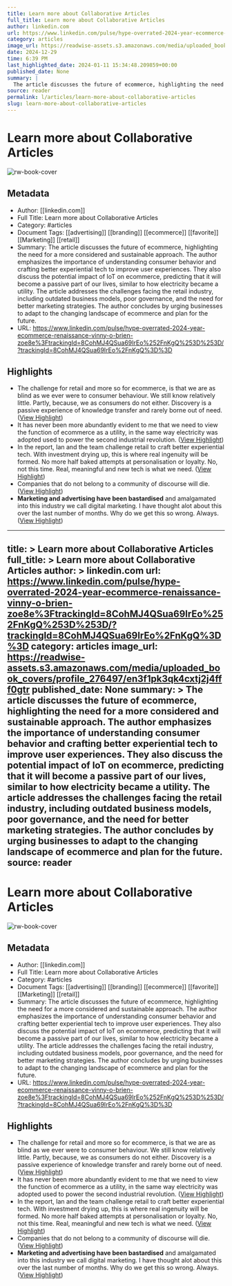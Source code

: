 ```yaml
---
title: Learn more about Collaborative Articles
full_title: Learn more about Collaborative Articles
author: linkedin.com
url: https://www.linkedin.com/pulse/hype-overrated-2024-year-ecommerce-renaissance-vinny-o-brien-zoe8e%3FtrackingId=8CohMJ4QSua69IrEo%252FnKgQ%253D%253D/?trackingId=8CohMJ4QSua69IrEo%2FnKgQ%3D%3D
category: articles
image_url: https://readwise-assets.s3.amazonaws.com/media/uploaded_book_covers/profile_276497/en3f1pk3qk4cxtj2j4fff0gtr
date: 2024-12-29
time: 6:39 PM
last_highlighted_date: 2024-01-11 15:34:48.209859+00:00
published_date: None
summary: |
  The article discusses the future of ecommerce, highlighting the need for a more considered and sustainable approach. The author emphasizes the importance of understanding consumer behavior and crafting better experiential tech to improve user experiences. They also discuss the potential impact of IoT on ecommerce, predicting that it will become a passive part of our lives, similar to how electricity became a utility. The article addresses the challenges facing the retail industry, including outdated business models, poor governance, and the need for better marketing strategies. The author concludes by urging businesses to adapt to the changing landscape of ecommerce and plan for the future.
source: reader
permalink: l/articles/learn-more-about-collaborative-articles
slug: learn-more-about-collaborative-articles
---
```

# Learn more about Collaborative Articles

![rw-book-cover](https://readwise-assets.s3.amazonaws.com/media/uploaded_book_covers/profile_276497/en3f1pk3qk4cxtj2j4fff0gtr)

## Metadata
- Author: [[linkedin.com]]
- Full Title: Learn more about Collaborative Articles
- Category: #articles
- Document Tags: [[advertising]] [[branding]] [[ecommerce]] [[favorite]] [[Marketing]] [[retail]] 
- Summary: The article discusses the future of ecommerce, highlighting the need for a more considered and sustainable approach. The author emphasizes the importance of understanding consumer behavior and crafting better experiential tech to improve user experiences. They also discuss the potential impact of IoT on ecommerce, predicting that it will become a passive part of our lives, similar to how electricity became a utility. The article addresses the challenges facing the retail industry, including outdated business models, poor governance, and the need for better marketing strategies. The author concludes by urging businesses to adapt to the changing landscape of ecommerce and plan for the future.
- URL: https://www.linkedin.com/pulse/hype-overrated-2024-year-ecommerce-renaissance-vinny-o-brien-zoe8e%3FtrackingId=8CohMJ4QSua69IrEo%252FnKgQ%253D%253D/?trackingId=8CohMJ4QSua69IrEo%2FnKgQ%3D%3D

## Highlights
- The challenge for retail and more so for ecommerce, is that we are as blind as we ever were to consumer behaviour. We still know relatively little. Partly, because, we as consumers do not either. Discovery is a passive experience of knowledge transfer and rarely borne out of need. ([View Highlight](https://read.readwise.io/read/01hkwj6e40xg5xw1zv1mjdb5an))
- It has never been more abundantly evident to me that we need to view the function of ecommerce as a utility, in the same way electricity was adopted used to power the second industrial revolution. ([View Highlight](https://read.readwise.io/read/01hkwj7z8s04saa8r5bcqfv30v))
- In the report, Ian and the team challenge retail to craft better experiential tech. With investment drying up, this is where real ingenuity will be formed. No more half baked attempts at personalisation or loyalty. No, not this time. Real, meaningful and new tech is what we need. ([View Highlight](https://read.readwise.io/read/01hkwj96d5vpr7gxq5pn933bjv))
- Companies that do not belong to a community of discourse will die. ([View Highlight](https://read.readwise.io/read/01hkwjc4ghzg4mf1rvv36k4zna))
- **Marketing and advertising have been bastardised** and amalgamated into this industry we call digital marketing. I have thought alot about this over the last number of months. Why do we get this so wrong. Always. ([View Highlight](https://read.readwise.io/read/01hkwjjr64bbvhadntxrz21nm5))


---
title: >
  Learn more about Collaborative Articles
full_title: >
  Learn more about Collaborative Articles
author: >
  linkedin.com
url: https://www.linkedin.com/pulse/hype-overrated-2024-year-ecommerce-renaissance-vinny-o-brien-zoe8e%3FtrackingId=8CohMJ4QSua69IrEo%252FnKgQ%253D%253D/?trackingId=8CohMJ4QSua69IrEo%2FnKgQ%3D%3D
category: articles
image_url: https://readwise-assets.s3.amazonaws.com/media/uploaded_book_covers/profile_276497/en3f1pk3qk4cxtj2j4fff0gtr
published_date: None
summary: >
  The article discusses the future of ecommerce, highlighting the need for a more considered and sustainable approach. The author emphasizes the importance of understanding consumer behavior and crafting better experiential tech to improve user experiences. They also discuss the potential impact of IoT on ecommerce, predicting that it will become a passive part of our lives, similar to how electricity became a utility. The article addresses the challenges facing the retail industry, including outdated business models, poor governance, and the need for better marketing strategies. The author concludes by urging businesses to adapt to the changing landscape of ecommerce and plan for the future.
source: reader
---
# Learn more about Collaborative Articles

![rw-book-cover](https://readwise-assets.s3.amazonaws.com/media/uploaded_book_covers/profile_276497/en3f1pk3qk4cxtj2j4fff0gtr)

## Metadata
- Author: [[linkedin.com]]
- Full Title: Learn more about Collaborative Articles
- Category: #articles
- Document Tags: [[advertising]] [[branding]] [[ecommerce]] [[favorite]] [[Marketing]] [[retail]] 
- Summary: The article discusses the future of ecommerce, highlighting the need for a more considered and sustainable approach. The author emphasizes the importance of understanding consumer behavior and crafting better experiential tech to improve user experiences. They also discuss the potential impact of IoT on ecommerce, predicting that it will become a passive part of our lives, similar to how electricity became a utility. The article addresses the challenges facing the retail industry, including outdated business models, poor governance, and the need for better marketing strategies. The author concludes by urging businesses to adapt to the changing landscape of ecommerce and plan for the future.
- URL: https://www.linkedin.com/pulse/hype-overrated-2024-year-ecommerce-renaissance-vinny-o-brien-zoe8e%3FtrackingId=8CohMJ4QSua69IrEo%252FnKgQ%253D%253D/?trackingId=8CohMJ4QSua69IrEo%2FnKgQ%3D%3D

## Highlights
- The challenge for retail and more so for ecommerce, is that we are as blind as we ever were to consumer behaviour. We still know relatively little. Partly, because, we as consumers do not either. Discovery is a passive experience of knowledge transfer and rarely borne out of need. ([View Highlight](https://read.readwise.io/read/01hkwj6e40xg5xw1zv1mjdb5an))
- It has never been more abundantly evident to me that we need to view the function of ecommerce as a utility, in the same way electricity was adopted used to power the second industrial revolution. ([View Highlight](https://read.readwise.io/read/01hkwj7z8s04saa8r5bcqfv30v))
- In the report, Ian and the team challenge retail to craft better experiential tech. With investment drying up, this is where real ingenuity will be formed. No more half baked attempts at personalisation or loyalty. No, not this time. Real, meaningful and new tech is what we need. ([View Highlight](https://read.readwise.io/read/01hkwj96d5vpr7gxq5pn933bjv))
- Companies that do not belong to a community of discourse will die. ([View Highlight](https://read.readwise.io/read/01hkwjc4ghzg4mf1rvv36k4zna))
- **Marketing and advertising have been bastardised** and amalgamated into this industry we call digital marketing. I have thought alot about this over the last number of months. Why do we get this so wrong. Always. ([View Highlight](https://read.readwise.io/read/01hkwjjr64bbvhadntxrz21nm5))


